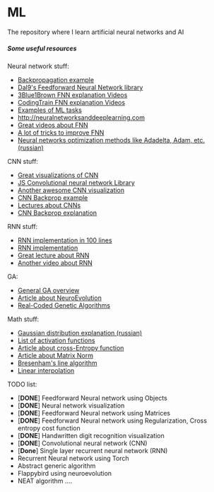 # ML

The repository where I learn artificial neural networks and AI

##### Some useful resources
Neural network stuff:
 * [Backpropagation example](https://mattmazur.com/2015/03/17/a-step-by-step-backpropagation-example/)
 * [Dal9's Feedforward Neural Network library](https://github.com/h0tw4t3r/JSML)
 * [3Blue1Brown FNN explanation Videos](https://www.youtube.com/watch?v=aircAruvnKk&list=PLZHQObOWTQDNU6R1_67000Dx_ZCJB-3pi)
 * [CodingTrain FNN explanation Videos](https://www.youtube.com/watch?v=XJ7HLz9VYz0&list=PLRqwX-V7Uu6Y7MdSCaIfsxc561QI0U0Tb)
 * [Examples of ML tasks](https://web.cs.ucdavis.edu/~vemuri/classes/ecs271/lecture3.pdf)
 * http://neuralnetworksanddeeplearning.com
 * [Great videos about FNN](https://www.youtube.com/watch?v=8bNIkfRJZpo)
 * [A lot of tricks to improve FNN](http://cs231n.github.io/neural-networks-2)
 * [Neural networks optimization methods like Adadelta, Adam, etc.(russian)](https://habr.com/ru/post/318970/)
 
CNN stuff:
 * [Great visualizations of CNN](https://cs.stanford.edu/people/karpathy/convnetjs)
 * [JS Convolutional neural network Library](https://github.com/karpathy/convnetjs)
 * [Another awesome CNN visualization](http://scs.ryerson.ca/~aharley/vis/conv/flat.html)
 * [CNN Backprop example](https://pdfs.semanticscholar.org/5d79/11c93ddcb34cac088d99bd0cae9124e5dcd1.pdf)
 * [Lectures about CNNs](https://youtu.be/bNb2fEVKeEo)
 * [CNN Backprop explanation](https://pdfs.semanticscholar.org/5d79/11c93ddcb34cac088d99bd0cae9124e5dcd1.pdf)

RNN stuff:
 * [RNN implementation in 100 lines](https://gist.github.com/karpathy/d4dee566867f8291f086)
 * [RNN implementation](https://github.com/karpathy/char-rnn)
 * [Great lecture about RNN](https://www.youtube.com/watch?v=6niqTuYFZLQ)
 * [Another video about RNN](https://www.youtube.com/watch?v=lWkFhVq9-nc)
 
GA:
 * [General GA overview](https://towardsdatascience.com/introduction-to-genetic-algorithms-including-example-code-e396e98d8bf3)
 * [Article about NeuroEvolution](https://homepages.inf.ed.ac.uk/pkoehn/publications/gann94.pdf)
 * [Real-Coded Genetic Algorithms](https://engineering.purdue.edu/~sudhoff/ee630/Lecture04.pdf)
     

Math stuff:
 * [Gaussian distribution explanation (russian)](https://habr.com/ru/post/208684/)
 * [List of activation functions](https://en.wikipedia.org/wiki/Activation_function)
 * [Article about cross-Entropy function](https://machinelearningmastery.com/loss-and-loss-functions-for-training-deep-learning-neural-networks/)
 * [Article about Matrix Norm](https://en.wikipedia.org/wiki/Matrix_norm)
 * [Bresenham's line algorithm](https://en.wikipedia.org/wiki/Bresenham%27s_line_algorithm)
 * [Linear interpolation](https://en.wikipedia.org/wiki/Linear_interpolation)

TODO list:
 * [**DONE**] Feedforward Neural network using Objects
 * [**DONE**] Neural network visualization
 * [**DONE**] Feedforward Neural network using Matrices
 * [**DONE**] Feedforward Neural network using Regularization, Cross entropy cost function
 * [**DONE**] Handwritten digit recognition visualization
 * [**DONE**] Convolutional neural network (CNN)
 * [**Done**] Single layer recurrent neural network (RNN)
 * Recurrent Neural network using Torch
 * Abstract generic algorithm
 * Flappybird using neuroevolution
 * NEAT algorithm
 ....
